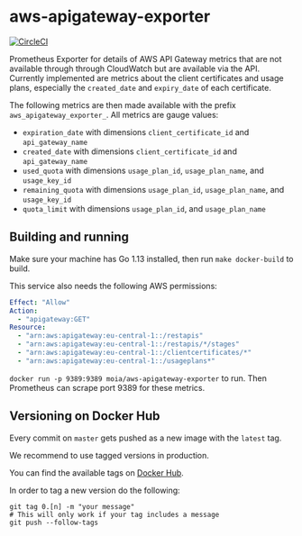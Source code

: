 # aws-apigateway-exporter

[![CircleCI](https://circleci.com/gh/moia-dev/aws-apigateway-exporter.svg?style=svg&circle-token=dd82a9ad720305dcb160a552f1aab356d13ad46c)](https://circleci.com/gh/moia-dev/aws-apigateway-exporter)

Prometheus Exporter for details of AWS API Gateway metrics that are not available through through CloudWatch but are
available via the API. Currently implemented are metrics about the client certificates and usage plans, especially
the `created_date` and `expiry_date` of each certificate.

The following metrics are then made available with the prefix `aws_apigateway_exporter_`.
All metrics are gauge values:

* `expiration_date` with dimensions `client_certificate_id` and `api_gateway_name`
* `created_date` with dimensions `client_certificate_id` and `api_gateway_name`
* `used_quota` with dimensions `usage_plan_id`, `usage_plan_name`, and `usage_key_id`
* `remaining_quota` with dimensions `usage_plan_id`, `usage_plan_name`, and `usage_key_id`
* `quota_limit` with dimensions `usage_plan_id`, and `usage_plan_name`

## Building and running

Make sure your machine has Go 1.13 installed, then run `make docker-build` to build.

This service also needs the following AWS permissions:

```yaml
Effect: "Allow"
Action:
  - "apigateway:GET"
Resource:
  - "arn:aws:apigateway:eu-central-1::/restapis"
  - "arn:aws:apigateway:eu-central-1::/restapis/*/stages"
  - "arn:aws:apigateway:eu-central-1::/clientcertificates/*"
  - "arn:aws:apigateway:eu-central-1::/usageplans*"
```

`docker run -p 9389:9389 moia/aws-apigateway-exporter` to run. Then Prometheus can scrape port 9389 for these metrics.

## Versioning on Docker Hub

Every commit on `master` gets pushed as a new image with the `latest` tag.

We recommend to use tagged versions in production.

You can find the available tags on [Docker Hub](https://hub.docker.com/repository/docker/moia/aws-apigateway-exporter).

In order to tag a new version do the following:

```shell script
git tag 0.[n] -m "your message"
# This will only work if your tag includes a message
git push --follow-tags
```
